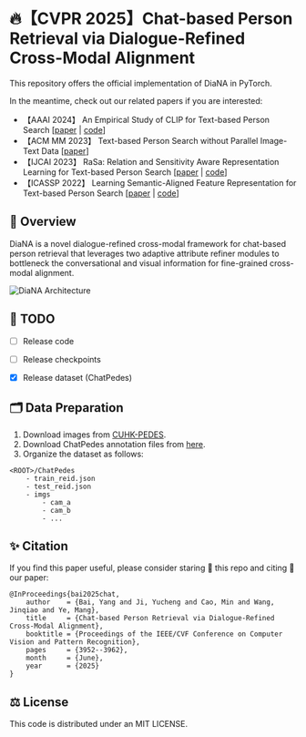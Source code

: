 # 🔥【CVPR 2025】Chat-based Person Retrieval via Dialogue-Refined Cross-Modal Alignment

This repository offers the official implementation of DiaNA in PyTorch.

In the meantime, check out our related papers if you are interested:
+ 【AAAI 2024】 An Empirical Study of CLIP for Text-based Person Search [[paper](https://arxiv.org/abs/2308.10045) | [code](https://github.com/Flame-Chasers/TBPS-CLIP)]
+ 【ACM MM 2023】 Text-based Person Search without Parallel Image-Text Data [[paper](https://arxiv.org/abs/2305.12964)]
+ 【IJCAI 2023】 RaSa: Relation and Sensitivity Aware Representation Learning for Text-based Person Search [[paper](https://arxiv.org/abs/2305.13653) | [code](https://github.com/Flame-Chasers/RaSa)]
+ 【ICASSP 2022】 Learning Semantic-Aligned Feature Representation for Text-based Person Search [[paper](https://arxiv.org/abs/2112.06714) | [code](https://github.com/reallsp/SAF)]


## 📖 Overview

DiaNA is a novel dialogue-refined cross-modal framework for chat-based person retrieval 
that leverages two adaptive attribute refiner modules to bottleneck 
the conversational and visual information for fine-grained cross-modal alignment.

![DiaNA Architecture](figure/architecture.png)




## 📌 TODO
- [ ] Release code
- [ ] Release checkpoints
- [x] Release dataset (ChatPedes)



## 🗂️ Data Preparation
1. Download images from [CUHK-PEDES](https://github.com/ShuangLI59/Person-Search-with-Natural-Language-Description).
2. Download ChatPedes annotation files from [here](https://drive.google.com/drive/folders/1-4TjZZ4Z5ANIn3Rx_iBP-MAsu7X28Cob?usp=sharing).
3. Organize the dataset as follows:
```
<ROOT>/ChatPedes
    - train_reid.json
    - test_reid.json
    - imgs
        - cam_a
        - cam_b
        - ...
```



## ✨ Citation
If you find this paper useful, please consider staring 🌟 this repo and citing 📑 our paper:
```
@InProceedings{bai2025chat,
    author    = {Bai, Yang and Ji, Yucheng and Cao, Min and Wang, Jinqiao and Ye, Mang},
    title     = {Chat-based Person Retrieval via Dialogue-Refined Cross-Modal Alignment},
    booktitle = {Proceedings of the IEEE/CVF Conference on Computer Vision and Pattern Recognition},
    pages     = {3952--3962},
    month     = {June},
    year      = {2025}
}
```

## ⚖️ License
This code is distributed under an MIT LICENSE.
